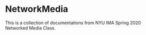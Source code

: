 # NetworkMedia
This is a collection of documentations from NYU IMA Spring 2020 Networked Media Class.
